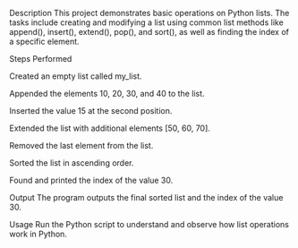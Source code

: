 Description
This project demonstrates basic operations on Python lists. The tasks include creating and modifying a list using common list methods like append(), insert(), extend(), pop(), and sort(), as well as finding the index of a specific element.

Steps Performed

Created an empty list called my_list.

Appended the elements 10, 20, 30, and 40 to the list.

Inserted the value 15 at the second position.

Extended the list with additional elements [50, 60, 70].

Removed the last element from the list.

Sorted the list in ascending order.

Found and printed the index of the value 30.

Output
The program outputs the final sorted list and the index of the value 30.

Usage
Run the Python script to understand and observe how list operations work in Python.
